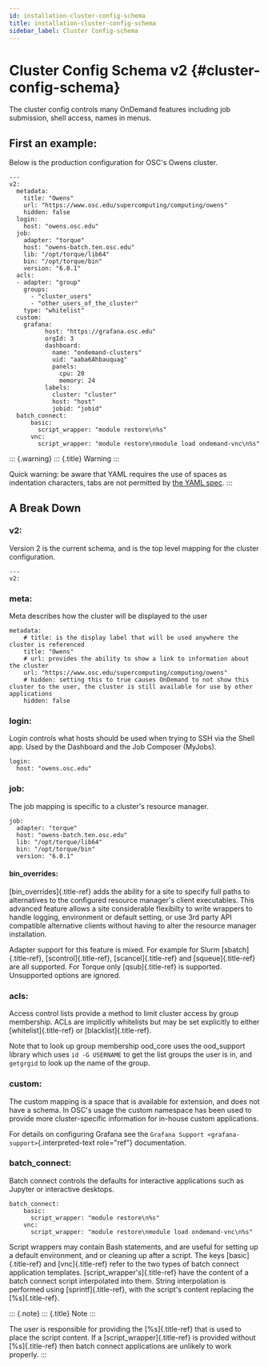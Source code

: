 ```yaml
---
id: installation-cluster-config-schema
title: installation-cluster-config-schema
sidebar_label: Cluster Config-schema
---
```

Cluster Config Schema v2 {#cluster-config-schema}
========================

The cluster config controls many OnDemand features including job
submission, shell access, names in menus.

First an example:
-----------------

Below is the production configuration for OSC\'s Owens cluster.

``` {.yaml}
---
v2:
  metadata:
    title: "Owens"
    url: "https://www.osc.edu/supercomputing/computing/owens"
    hidden: false
  login:
    host: "owens.osc.edu"
  job:
    adapter: "torque"
    host: "owens-batch.ten.osc.edu"
    lib: "/opt/torque/lib64"
    bin: "/opt/torque/bin"
    version: "6.0.1"
  acls:
  - adapter: "group"
    groups:
      - "cluster_users"
      - "other_users_of_the_cluster"
    type: "whitelist"
  custom:
    grafana:
          host: "https://grafana.osc.edu"
          orgId: 3
          dashboard:
            name: "ondemand-clusters"
            uid: "aaba6Ahbauquag"
            panels:
              cpu: 20
              memory: 24
          labels:
            cluster: "cluster"
            host: "host"
            jobid: "jobid"
  batch_connect:
      basic:
        script_wrapper: "module restore\n%s"
      vnc:
        script_wrapper: "module restore\nmodule load ondemand-vnc\n%s"
```

::: {.warning}
::: {.title}
Warning
:::

Quick warning: be aware that YAML requires the use of spaces as
indentation characters, tabs are not permitted by [the YAML
spec](http://yaml.org/spec/1.2/spec.html#id2777534).
:::

A Break Down
------------

### v2:

Version 2 is the current schema, and is the top level mapping for the
cluster configuration.

``` {.yaml}
---
v2:
```

### meta:

Meta describes how the cluster will be displayed to the user

``` {.yaml}
metadata:
    # title: is the display label that will be used anywhere the cluster is referenced
    title: "Owens"
    # url: provides the ability to show a link to information about the cluster
    url: "https://www.osc.edu/supercomputing/computing/owens"
    # hidden: setting this to true causes OnDemand to not show this cluster to the user, the cluster is still available for use by other applications
    hidden: false
```

### login:

Login controls what hosts should be used when trying to SSH via the
Shell app. Used by the Dashboard and the Job Composer (MyJobs).

``` {.yaml}
login:
  host: "owens.osc.edu"
```

### job:

The job mapping is specific to a cluster\'s resource manager.

``` {.yaml}
job:
  adapter: "torque"
  host: "owens-batch.ten.osc.edu"
  lib: "/opt/torque/lib64"
  bin: "/opt/torque/bin"
  version: "6.0.1"
```

#### bin\_overrides:

[bin\_overrides]{.title-ref} adds the ability for a site to specify full
paths to alternatives to the configured resource manager\'s client
executables. This advanced feature allows a site considerable flexibilty
to write wrappers to handle logging, environment or default setting, or
use 3rd party API compatible alternative clients without having to alter
the resource manager installation.

Adapter support for this feature is mixed. For example for Slurm
[sbatch]{.title-ref}, [scontrol]{.title-ref}, [scancel]{.title-ref} and
[squeue]{.title-ref} are all supported. For Torque only
[qsub]{.title-ref} is supported. Unsupported options are ignored.

### acls:

Access control lists provide a method to limit cluster access by group
membership. ACLs are implicitly whitelists but may be set explicitly to
either [whitelist]{.title-ref} or [blacklist]{.title-ref}.

Note that to look up group membership ood\_core uses the ood\_support
library which uses `id -G USERNAME` to get the list groups the user is
in, and `getgrgid` to look up the name of the group.

### custom:

The custom mapping is a space that is available for extension, and does
not have a schema. In OSC\'s usage the custom namespace has been used to
provide more cluster-specific information for in-house custom
applications.

For details on configuring Grafana see the
`Grafana Support <grafana-support>`{.interpreted-text role="ref"}
documentation.

### batch\_connect:

Batch connect controls the defaults for interactive applications such as
Jupyter or interactive desktops.

``` {.yaml}
batch_connect:
    basic:
      script_wrapper: "module restore\n%s"
    vnc:
      script_wrapper: "module restore\nmodule load ondemand-vnc\n%s"
```

Script wrappers may contain Bash statements, and are useful for setting
up a default environment, and or cleaning up after a script. The keys
[basic]{.title-ref} and [vnc]{.title-ref} refer to the two types of
batch connect application templates. [script\_wrapper\'s]{.title-ref}
have the content of a batch connect script interpolated into them.
String interpolation is performed using [sprintf]{.title-ref}, with the
script\'s content replacing the [%s]{.title-ref}.

::: {.note}
::: {.title}
Note
:::

The user is responsible for providing the [%s]{.title-ref} that is used
to place the script content. If a [script\_wrapper]{.title-ref} is
provided without [%s]{.title-ref} then batch connect applications are
unlikely to work properly.
:::
